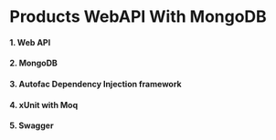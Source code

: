 # Products WebAPI With MongoDB

#### 1. Web API
#### 2. MongoDB
#### 3. Autofac Dependency Injection framework 
#### 4. xUnit with Moq
#### 5. Swagger
